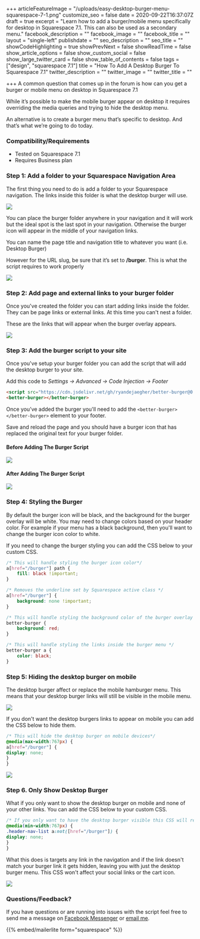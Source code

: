 +++
articleFeatureImage = "/uploads/easy-desktop-burger-menu-squarespace-7-1.png"
customize_seo = false
date = 2020-09-22T16:37:07Z
draft = true
excerpt = "Learn how to add a burger/mobile menu specifically for desktop in Squarespace 7.1. This can also be used as a secondary menu."
facebook_description = ""
facebook_image = ""
facebook_title = ""
layout = "single-left"
publishdate = ""
seo_description = ""
seo_title = ""
showCodeHighlighting = true
showPrevNext = false
showReadTime = false
show_article_options = false
show_custom_social = false
show_large_twitter_card = false
show_table_of_contents = false
tags = ["design", "squarespace 7.1"]
title = "How To Add A Desktop Burger To Squarespace 7.1"
twitter_description = ""
twitter_image = ""
twitter_title = ""

+++
A common question that comes up in the forum is how can you get a burger or mobile menu on desktop in Squarespace 7.1

While it’s possible to make the mobile burger appear on desktop it requires overriding the media queries and trying to hide the desktop menu.

An alternative is to create a burger menu that’s specific to desktop. And that’s what we’re going to do today.

### Compatibility/Requirements

* Tested on Squarespace 7.1
* Requires Business plan

### Step 1: Add a folder to your Squarespace Navigation Area

The first thing you need to do is add a folder to your Squarespace navigation. The links inside this folder is what the desktop burger will use.

![](/uploads/add-folder.png)

You can place the burger folder anywhere in your navigation and it will work but the ideal spot is the last spot in your navigation. Otherwise the burger icon will appear in the middle of your navigation links.

You can name the page title and navigation title to whatever you want (i.e. Desktop Burger)

However for the URL slug, be sure that it’s set to **/burger**. This is what the script requires to work properly

![](/uploads/burger-menu-settings.png)

### Step 2: Add page and external links to your burger folder

Once you've created the folder you can start adding links inside the folder. They can be page links or external links. At this time you can't nest a folder.

These are the links that will appear when the burger overlay appears.

![](/uploads/burger-overlay-demo.png)

### Step 3: Add the burger script to your site

Once you've setup your burger folder you can add the script that will add the desktop burger to your site.

Add this code to _Settings -> Advanced -> Code Injection -> Footer_

```html
<script src="https://cdn.jsdelivr.net/gh/ryandejaegher/better-burger@0.0.2/script.js"></script>
<better-burger></better-burger>
```

Once you’ve added the burger you'll need to add the `<better-burger></better-burger>` element to your footer.

Save and reload the page and you should have a burger icon that has replaced the original text for your burger folder.

#### Before Adding The Burger Script

![](/uploads/before-burger-2x.png)

#### After Adding The Burger Script

![](/uploads/burger-after-2x.png)

### Step 4: Styling the Burger

By default the burger icon will be black, and the background for the burger overlay will be white. You may need to change colors based on your header color. For example if your menu has a black background, then you'll want to change the burger icon color to white.

If you need to change the burger styling you can add the CSS below to your custom CSS.

```css
/* This will handle styling the burger icon color*/
a[href="/burger"] path {
	fill: black !important;
}

/* Removes the underline set by Squarespace active class */
a[href="/burger"] {
	background: none !important;
}

/* This will handle styling the background color of the burger overlay */
better-burger {
	background: red;
}

/* This will handle styling the links inside the burger menu */
better-burger a {
	color: black;
}
```

### Step 5: Hiding the desktop burger on mobile

The desktop burger affect or replace the mobile hamburger menu. This means that your desktop burger links will still be visible in the mobile menu.

![](/uploads/burger-links-visible-mobile.png)

If you don't want the desktop burgers links to appear on mobile you can add the CSS below to hide them.

```css
/* This will hide the desktop burger on mobile devices*/
@media(max-width:767px) {
a[href="/burger"] {
display: none;
}
}
```

![](/uploads/burger-links-hidden-mobile.png)

### Step 6. Only Show Desktop Burger

What if you only want to show the desktop burger on mobile and none of your other links. You can add the CSS below to your custom CSS.

```css
/* If you only want to have the desktop burger visible this CSS will remove all the */
@media(min-width:767px) {
.header-nav-list a:not([href="/burger"]) {
display: none;
}
}
```

What this does is targets any link in the navigation and if the link doesn't match your burger link it gets hidden, leaving you with just the desktop burger menu. This CSS won't affect your social links or the cart icon.

![](/uploads/only-desktop-burger-visible.png)

### Questions/Feedback?

If you have questions or are running into issues with the script feel free to send me a message on [Facebook Messenger](https://m.me/dejaegherryan) or [email me](mailto:ryan@ryandejaegher.com).

{{% embed/mailerlite form="squarespace" %}}